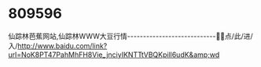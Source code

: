 # 809596
仙踪林芭蕉网站,仙踪林WWW大豆行情----------------------------🛅🛅点/此/进/入/http://www.baidu.com/link?url=NoK8PT47PahMhFH8Vie_jnciyIKNTTtVBQKpill6udK&amp;wd
